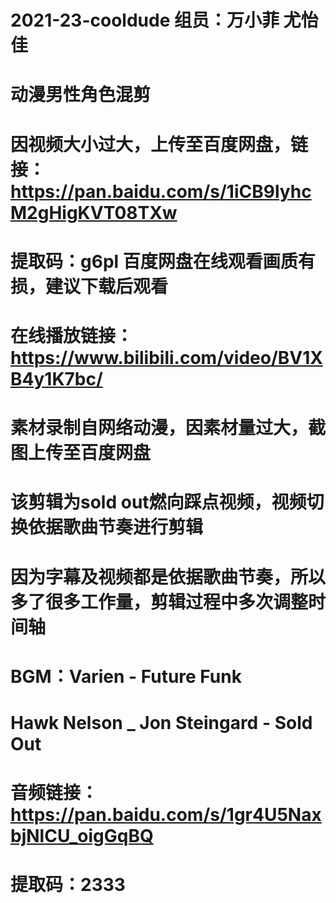 # 2021-23-cooldude 组员：万小菲 尤怡佳
# 动漫男性角色混剪
# 因视频大小过大，上传至百度网盘，链接：https://pan.baidu.com/s/1iCB9lyhcM2gHigKVT08TXw 
# 提取码：g6pl  百度网盘在线观看画质有损，建议下载后观看
# 在线播放链接：https://www.bilibili.com/video/BV1XB4y1K7bc/
# 素材录制自网络动漫，因素材量过大，截图上传至百度网盘
# 该剪辑为sold out燃向踩点视频，视频切换依据歌曲节奏进行剪辑
# 因为字幕及视频都是依据歌曲节奏，所以多了很多工作量，剪辑过程中多次调整时间轴
# BGM：Varien - Future Funk
#      Hawk Nelson _ Jon Steingard - Sold Out
# 音频链接：https://pan.baidu.com/s/1gr4U5NaxbjNlCU_oigGqBQ 
# 提取码：2333 
